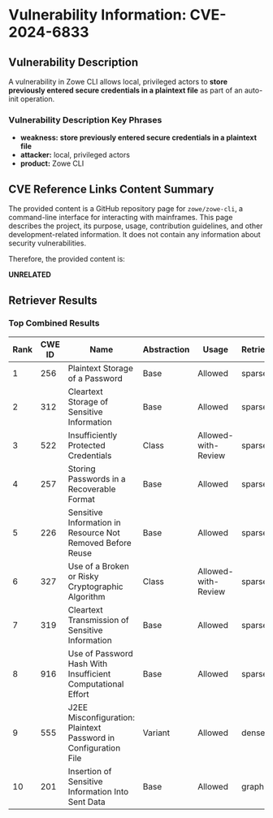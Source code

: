 # Vulnerability Information: CVE-2024-6833

## Vulnerability Description
A vulnerability in Zowe CLI allows local, privileged actors to **store previously entered secure credentials in a plaintext file** as part of an auto-init operation.

### Vulnerability Description Key Phrases
- **weakness:** **store previously entered secure credentials in a plaintext file**
- **attacker:** local, privileged actors
- **product:** Zowe CLI

## CVE Reference Links Content Summary
The provided content is a GitHub repository page for `zowe/zowe-cli`, a command-line interface for interacting with mainframes. This page describes the project, its purpose, usage, contribution guidelines, and other development-related information. It does not contain any information about security vulnerabilities.

Therefore, the provided content is:

**UNRELATED**

## Retriever Results

### Top Combined Results

| Rank | CWE ID | Name | Abstraction | Usage  | Retrievers | Individual Scores |
|------|--------|------|-------------|-------|------------|-------------------|
| 1 | 256 | Plaintext Storage of a Password | Base | Allowed | sparse | 0.208 |
| 2 | 312 | Cleartext Storage of Sensitive Information | Base | Allowed | sparse | 0.192 |
| 3 | 522 | Insufficiently Protected Credentials | Class | Allowed-with-Review | sparse | 0.183 |
| 4 | 257 | Storing Passwords in a Recoverable Format | Base | Allowed | sparse | 0.181 |
| 5 | 226 | Sensitive Information in Resource Not Removed Before Reuse | Base | Allowed | sparse | 0.179 |
| 6 | 327 | Use of a Broken or Risky Cryptographic Algorithm | Class | Allowed-with-Review | sparse | 0.178 |
| 7 | 319 | Cleartext Transmission of Sensitive Information | Base | Allowed | sparse | 0.173 |
| 8 | 916 | Use of Password Hash With Insufficient Computational Effort | Base | Allowed | sparse | 0.172 |
| 9 | 555 | J2EE Misconfiguration: Plaintext Password in Configuration File | Variant | Allowed | dense | 0.580 |
| 10 | 201 | Insertion of Sensitive Information Into Sent Data | Base | Allowed | graph | 0.002 |

